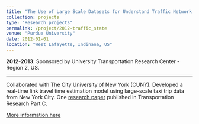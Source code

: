 ```yaml
---
title: "The Use of Large Scale Datasets for Understand Traffic Network State"
collection: projects
type: "Research projects"
permalink: /project/2012-traffic_state
venue: "Purdue University"
date: 2012-01-01
location: "West Lafayette, Indinana, US"
---
```

<b>2012-2013</b>: Sponsored by University Transportation Research Center - Region 2, US. 

---
Collaborated with The City University of New York (CUNY). Developed a real-time link travel time estimation model using large-scale taxi trip data from New York City. One [research paper](http://zhanxianyuan.xyz//publication/2013-link_TT_est-PartC) published in Transportation Research Part C.

[More information here](https://trid.trb.org/view/1299690)